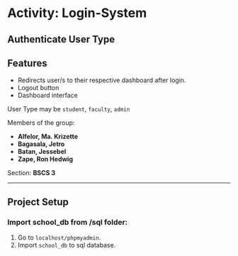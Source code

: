 # Activity: Login-System

## Authenticate User Type 

## Features

- Redirects user/s to their respective dashboard after login.
- Logout button
- Dashboard interface

User Type may be ```student```, ```faculty```, ```admin```
 
Members of the group:
- **Alfelor, Ma. Krizette**
- **Bagasala, Jetro**
- **Batan, Jessebel**
- **Zape, Ron Hedwig**

Section: **BSCS 3**

***

## Project Setup
### Import school_db from /sql folder:
1. Go to ```localhost/phpmyadmin```.
2. Import ```school_db``` to sql database.
